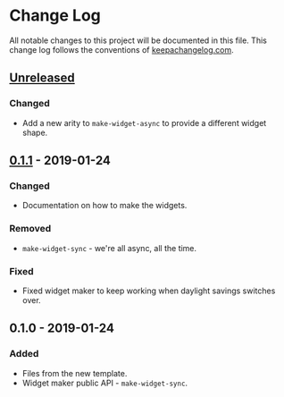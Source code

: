 # Change Log
All notable changes to this project will be documented in this file. This change log follows the conventions of [keepachangelog.com](http://keepachangelog.com/).

## [Unreleased]
### Changed
- Add a new arity to `make-widget-async` to provide a different widget shape.

## [0.1.1] - 2019-01-24
### Changed
- Documentation on how to make the widgets.

### Removed
- `make-widget-sync` - we're all async, all the time.

### Fixed
- Fixed widget maker to keep working when daylight savings switches over.

## 0.1.0 - 2019-01-24
### Added
- Files from the new template.
- Widget maker public API - `make-widget-sync`.

[Unreleased]: https://github.com/your-name/akka-stream-clojure/compare/0.1.1...HEAD
[0.1.1]: https://github.com/your-name/akka-stream-clojure/compare/0.1.0...0.1.1
